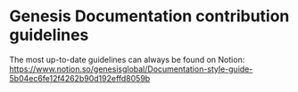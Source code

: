 # Genesis Documentation contribution guidelines

The most up-to-date guidelines can always be found on Notion: https://www.notion.so/genesisglobal/Documentation-style-guide-5b04ec6fe12f4262b90d192effd8059b